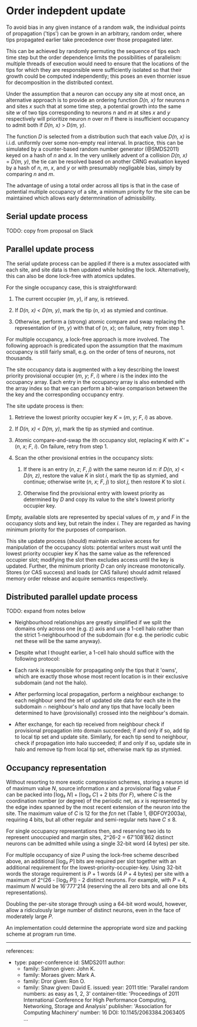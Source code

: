 # Order indepdent update

To avoid bias in any given instance of a random walk, the individual points
of propagation ('tips') can be grown in an arbitrary, random order, where
tips propagated earlier take precedence over those propagated later.

This can be achieved by randomly permuting the sequence of tips each time
step but the order dependence limits the possibilities of parallelism:
multiple threads of execution would need to ensure that the locations of
the tips for which they are responsible were sufficiently isolated so
that their growth could be computed independently; this poses an even thornier
issue for decomposition in the distributed context.

Under the assumption that a neuron can occupy any site at most once,
an alternative approach is to provide an ordering function _D(n, x)_ for
neurons _n_ and sites _x_ such that at some time step, a potential growth
into the same site _w_ of two tips corresponding to neurons _n_ and _m_ at sites
_x_ and _y_ respectively will prioritize neuron _n_ over _m_ if there is insufficient
occupancy to admit both if _D(n, x)_ &gt; _D(m, y)_.

The function _D_ is selected from a distribution such that each value _D(n, x)_
is i.i.d. uniformly over some non-empty real interval. In practice, this
can be simulated by a counter-based random number generator (@SMDS2011)
keyed on a hash of _n_ and _x_. In the very unlikely advent of a collision
_D(n, x)_ = _D(m, y)_, the tie can be resolved based on another CRNG evaluation keyed by
a hash of _n_, _m_, _x_, and _y_ or with presumably negligable bias, simply
by comparing _n_ and _m_.

The advantage of using a total order across all tips is that in the case
of potential multiple occupancy of a site, a minimum priority for the site
can be maintained which allows early determnination of admissibility.

## Serial update process

TODO: copy from proposal on Slack


## Parallel update process

The serial update process can be applied if there is a mutex associated with
each site, and site data is then updated while holding the lock. Alternatively,
this can also be done lock-free with atomics updates.

For the single occupancy case, this is straightforward:

1. The current occupier (_m_, _y_), if any, is retrieved.

2. If _D(n, x) &lt; D(m, y)_, mark the tip (_n_, _x_) as stymied and continue.

3. Otherwise, perform a (strong) atomic compare and swap replacing the representation
   of (_m_, _y_) with that of (_n_, _x_); on failure, retry from step 1.

For multiple occupancy, a lock-free approach is more involved. The following
approach is predicated upon the assumption that the maximum occupancy is
still fairly small, e.g. on the order of tens of neurons, not thousands.

The site occupancy data is augmented with a key describing the lowest
priority provisional occupier (_m_, _y_; _F_, _i_) where _i_ is the index into the
occupancy array. Each entry in the occupancy array is also extended with the
array index so that we can perform a bit-wise comparison between the the key
and the corresponding occupancy entry.

The site update process is then:

1. Retrieve the lowest priority occupier key _K_ = (_m_, _y_; _F_, _i_) as above.

2. If _D(n, x)_ &lt; _D(m, y)_, mark the tip as stymied and continue.

3. Atomic compare-and-swap the ith occupancy slot, replacing _K_ with _K'_ =
    (_n_, _x_; _F_, _i_). On failure, retry from step 1.

4. Scan the other provisional entries in the occupancy slots:

    1. If there is an entry (_n_, _z_; _F_, _j_) with the same neuron id _n_:
       if _D(n, x)_ &lt; _D(n, z)_, restore the value _K_ in slot _i_, mark the
       tip as stymied, and continue; otherwise write (_n_, _x_; _F_, _j_) to
       slot _j_, then restore _K_ to slot _i_.

    2. Otherwise find the provisional entry with lowest priority as determined
       by _D_ and copy its value to the site's lowest priority occupier key.

Empty, available slots are represented by special values of _m_, _y_ and _F_ in
the occupancy slots and key, but retain the index _i_. They are regarded as
having minimum priority for the purposes of comparison.

This site update process (should) maintain exclusive access for manipulation of
the occupancy slots: potential writers must wait until the lowest priority
occupier key _K_ has the same value as the referenced occupier slot; modifying
the slot then excludes access until the key is updated. Further, the minimum
priority _D_ can only increase monotonically. Stores (or CAS success) and
loads (or CAS failure) should admit relaxed memory order release and
acquire semantics respectively.


## Distributed parallel update process

TODO: expand from notes below

* Neighbourhood relationships are greatly simplified if we split the domains
  only across one (e.g. z) axis and use a 1-cell halo rather than the strict
  1-neighbourhood of the subdomain (for e.g. the periodic cubic net these
  will be the same anyway).

* Despite what I thought earlier, a 1-cell halo should suffice with the
  following protocol:

* Each rank is responsible for propagating only the tips that it 'owns',
  which are exactly those whose most recent location is in their exclusive
  subdomain (and not the halo).

* After performing local propagation, perform a neighbour exchange: to
  each neighbour send the set of updated site data for each site in
  the subdomain ∩ neighbour's halo _and_ any tips that have locally
  been determined to have (provisionally) crossed into the neighbour's
  domain.

* After exchange, for each tip received from neighbour check if provisional
  propagation into domain succeeded; if and only if so, add tip to local
  tip set and update site. Similarly, for each tip send to neighbour, check
  if propagation into halo succeeded; if and only if so, update site in
  halo and remove tip from local tip set, otherwise mark tip as stymied.

## Occupancy representation

Without resorting to more exotic compression schemes, storing a neuron id of
maximum value _N_, source information _x_ and a provisional flag value _F_ can
be packed into ⌈log₂ _N_⌉ + ⌈log₂ _C_⌉ + 2 bits (for _F_), where _C_ is the
coordination number (or degree) of the periodic net, as _x_ is represented by
the edge index spanned by the most recent extension of the neuron into the
site. The maximum value of _C_ is 12 for the *fcn* net (Table 1, @DFOY2003a),
requiring 4 bits, but all other regular and semi-regular nets have _C_ ≤ 8.

For single occupancy representations then, and reserving two ids to represent
unoccupied and margin sites, 2^26-2 = 67'108'862 distinct neurons can be
admitted while using a single 32-bit word (4 bytes) per site.

For multiple occupancy of size _P_ using the lock-free scheme described above,
an additional ⌈log₂ _P_⌉ bits are required per slot together with an additional
requirement for the lowest-priority-occupier-key. Using 32-bit words the
storage requirement is _P_ + 1 words (4 _P_ + 4 bytes) per site with a maximum
of 2^(26 - ⌈log₂ _P_⌉) - 2 distinct neurons. For example, with _P_ = 4, maximum
_N_ would be 16'777'214 (reserving the all zero bits and all one bits
representations).

Doubling the per-site storage through using a 64-bit word would, however, allow
a ridiculously large number of distinct neurons, even in the face of moderately
large _P_.

An implementation could determine the appropriate word size and packing scheme
at program run time.


---
references:
- type: paper-conference
  id: SMDS2011
  author:
  - family: Salmon
    given: John K.
  - family: Moraes
    given: Mark A.
  - family: Dror
    given: Ron O.
  - family: Shaw
    given: David E.
  issued:
    year: 2011
  title: 'Parallel random numbers: as easy as 1, 2, 3'
  container-title: 'Proceedings of 2011 International Conference for High Performance Computing, Networking, Storage and Analysis'
  publisher: 'Association for Computing Machinery'
  number: 16
  DOI: 10.1145/2063384.2063405
...

